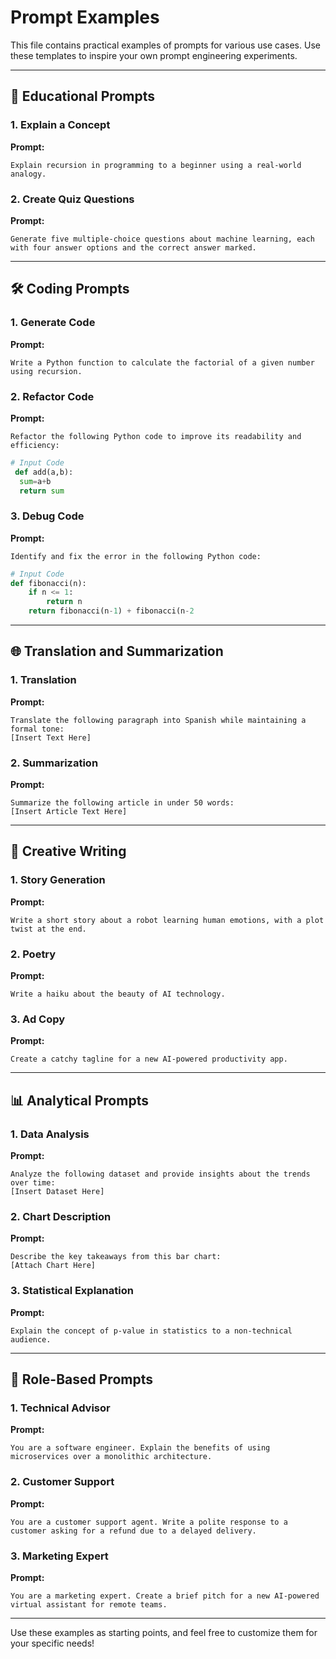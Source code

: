 # Prompt Examples

This file contains practical examples of prompts for various use cases. Use these templates to inspire your own prompt engineering experiments.

---

## 📘 Educational Prompts

### 1. Explain a Concept
**Prompt:**
```
Explain recursion in programming to a beginner using a real-world analogy.
```

### 2. Create Quiz Questions
**Prompt:**
```
Generate five multiple-choice questions about machine learning, each with four answer options and the correct answer marked.
```

---

## 🛠️ Coding Prompts

### 1. Generate Code
**Prompt:**
```
Write a Python function to calculate the factorial of a given number using recursion.
```

### 2. Refactor Code
**Prompt:**
```
Refactor the following Python code to improve its readability and efficiency:
```
```python
# Input Code
 def add(a,b):
  sum=a+b
  return sum
```

### 3. Debug Code
**Prompt:**
```
Identify and fix the error in the following Python code:
```
```python
# Input Code
def fibonacci(n):
    if n <= 1:
        return n
    return fibonacci(n-1) + fibonacci(n-2
```

---

## 🌐 Translation and Summarization

### 1. Translation
**Prompt:**
```
Translate the following paragraph into Spanish while maintaining a formal tone:
[Insert Text Here]
```

### 2. Summarization
**Prompt:**
```
Summarize the following article in under 50 words:
[Insert Article Text Here]
```

---

## 🎨 Creative Writing

### 1. Story Generation
**Prompt:**
```
Write a short story about a robot learning human emotions, with a plot twist at the end.
```

### 2. Poetry
**Prompt:**
```
Write a haiku about the beauty of AI technology.
```

### 3. Ad Copy
**Prompt:**
```
Create a catchy tagline for a new AI-powered productivity app.
```

---

## 📊 Analytical Prompts

### 1. Data Analysis
**Prompt:**
```
Analyze the following dataset and provide insights about the trends over time:
[Insert Dataset Here]
```

### 2. Chart Description
**Prompt:**
```
Describe the key takeaways from this bar chart:
[Attach Chart Here]
```

### 3. Statistical Explanation
**Prompt:**
```
Explain the concept of p-value in statistics to a non-technical audience.
```

---

## 🧠 Role-Based Prompts

### 1. Technical Advisor
**Prompt:**
```
You are a software engineer. Explain the benefits of using microservices over a monolithic architecture.
```

### 2. Customer Support
**Prompt:**
```
You are a customer support agent. Write a polite response to a customer asking for a refund due to a delayed delivery.
```

### 3. Marketing Expert
**Prompt:**
```
You are a marketing expert. Create a brief pitch for a new AI-powered virtual assistant for remote teams.
```

---

Use these examples as starting points, and feel free to customize them for your specific needs!
